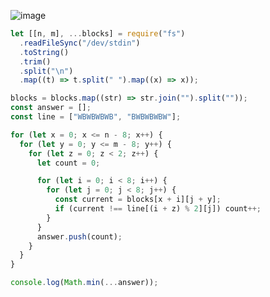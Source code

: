 ![image](https://github.com/ssc9811/algorithm/assets/39263149/ea5d92dc-ba05-433e-83fc-fcc35338a4ba)

```javascript
let [[n, m], ...blocks] = require("fs")
  .readFileSync("/dev/stdin")
  .toString()
  .trim()
  .split("\n")
  .map((t) => t.split(" ").map((x) => x));

blocks = blocks.map((str) => str.join("").split(""));
const answer = [];
const line = ["WBWBWBWB", "BWBWBWBW"];

for (let x = 0; x <= n - 8; x++) {
  for (let y = 0; y <= m - 8; y++) {
    for (let z = 0; z < 2; z++) {
      let count = 0;

      for (let i = 0; i < 8; i++) {
        for (let j = 0; j < 8; j++) {
          const current = blocks[x + i][j + y];
          if (current !== line[(i + z) % 2][j]) count++;
        }
      }
      answer.push(count);
    }
  }
}

console.log(Math.min(...answer));
```
